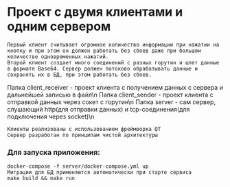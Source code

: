 # Проект с двумя клиентами и одним сервером

```
Первый клиент считывает огромное количество информации при нажатии на кнопку и при этом он должен работать без сбоев даже при большом количестве одновременных нажатий.
Второй клиент создает много соединений с разных горутин и шлет данные в формате Base64. Сервер должен потоково обрабатывать данные и сохранять их в БД, при этом работать без сбоев.
```

Папка client_receiver - проект клиента с получением данных с сервера и дальнейшей записью в файл\n
Папка client_sender - проект клиента с отправкой данных через сокет с горутин\n
Папка server - сам сервер, слушающий http(для отправки данных) и tcp-соединения(для подключения через socket)\n

```
Клиенты реализованы с использованием фреймворка QT
Сервер разработан по принципам чистой архитектуры
```

### Для запуска приложения:

```
docker-compose -f server/docker-compose.yml up
Миграции для БД применяются автоматически при старте сервиса
make build && make run
```
